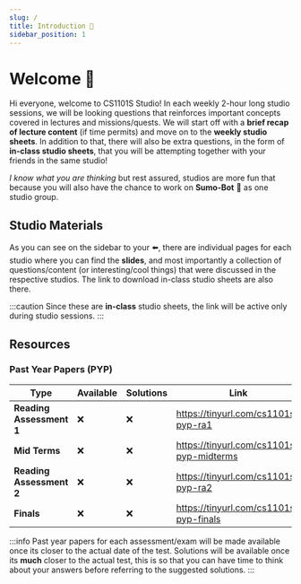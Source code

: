 ```yaml
---
slug: /
title: Introduction 👋
sidebar_position: 1
---
```


# Welcome 🎉

Hi everyone, welcome to CS1101S Studio! In each weekly 2-hour long studio sessions, we will be looking questions that reinforces important concepts covered in lectures and missions/quests. We will start off with a **brief recap of lecture content** (if time permits) and move on to the **weekly studio sheets**. In addition to that, there will also be extra questions, in the form of **in-class studio sheets**, that you will be attempting together with your friends in the same studio! 

_I know what you are thinking_ but rest assured, studios are more fun that because you will also have the chance to work on **Sumo-Bot** 👊 as one studio group.

## Studio Materials

As you can see on the sidebar to your ⬅️, there are individual pages for each studio where you can find the **slides**, and most importantly a collection of questions/content (or interesting/cool things) that were discussed in the respective studios. The link to download in-class studio sheets are also there.

:::caution
Since these are **in-class** studio sheets, the link will be active only during studio sessions.
:::

## Resources

### Past Year Papers (PYP)

| Type                     | Available | Solutions | Link                                     |
| ------------------------ | --------- | --------- | ---------------------------------------- |
| **Reading Assessment 1** | ❌        | ❌        | https://tinyurl.com/cs1101s-pyp-ra1      |
| **Mid Terms**            | ❌        | ❌        | https://tinyurl.com/cs1101s-pyp-midterms |
| **Reading Assessment 2** | ❌        | ❌        | https://tinyurl.com/cs1101s-pyp-ra2      |
| **Finals**               | ❌        | ❌        | https://tinyurl.com/cs1101s-pyp-finals   |

:::info
Past year papers for each assessment/exam will be made available once its closer to the actual date of the test. Solutions will be available once its **much** closer to the actual test, this is so that you can have time to think about your answers before referring to the suggested solutions.
:::
